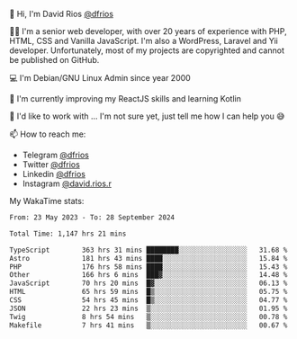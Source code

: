 👋 Hi, I'm David Rios [@dfrios](https://github.com/dfrios)

👨‍💻 I'm a senior web developer, with over 20 years of experience with PHP, HTML, CSS and Vanilla JavaScript. I'm also a WordPress, Laravel and Yii developer. Unfortunately, most of my projects are copyrighted and cannot be published on GitHub.

💻 I'm Debian/GNU Linux Admin since year 2000

🌱 I'm currently improving my ReactJS skills and learning Kotlin

💞️ I'd like to work with ... I'm not sure yet, just tell me how I can help you 😅


📫 How to reach me:
* Telegram [@dfrios](https://t.me/dfrios)
* Twitter [@dfrios](https://twitter.com/dfrios)
* Linkedin [@dfrios](https://linkedin.com/in/dfrios)
* Instagram [@david.rios.r](https://instagram.com/david.rios.r)



My WakaTime stats:
<!--START_SECTION:waka-->

```txt
From: 23 May 2023 - To: 28 September 2024

Total Time: 1,147 hrs 21 mins

TypeScript        363 hrs 31 mins ████████░░░░░░░░░░░░░░░░░   31.68 %
Astro             181 hrs 43 mins ████░░░░░░░░░░░░░░░░░░░░░   15.84 %
PHP               176 hrs 58 mins ████░░░░░░░░░░░░░░░░░░░░░   15.43 %
Other             166 hrs 6 mins  ███▓░░░░░░░░░░░░░░░░░░░░░   14.48 %
JavaScript        70 hrs 20 mins  █▓░░░░░░░░░░░░░░░░░░░░░░░   06.13 %
HTML              65 hrs 59 mins  █▒░░░░░░░░░░░░░░░░░░░░░░░   05.75 %
CSS               54 hrs 45 mins  █▒░░░░░░░░░░░░░░░░░░░░░░░   04.77 %
JSON              22 hrs 23 mins  ▒░░░░░░░░░░░░░░░░░░░░░░░░   01.95 %
Twig              8 hrs 54 mins   ▒░░░░░░░░░░░░░░░░░░░░░░░░   00.78 %
Makefile          7 hrs 41 mins   ▒░░░░░░░░░░░░░░░░░░░░░░░░   00.67 %
```

<!--END_SECTION:waka-->
